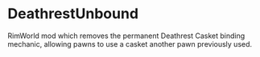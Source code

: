 # DeathrestUnbound
RimWorld mod which removes the permanent Deathrest Casket binding mechanic, allowing pawns to use a casket another pawn previously used.
